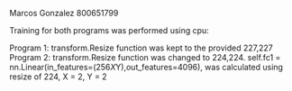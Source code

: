 Marcos Gonzalez
800651799

Training for both programs was performed using cpu:

Program 1:
transform.Resize function was kept to the provided 227,227 
Program 2:
transform.Resize function was changed to 224,224. 
self.fc1 = nn.Linear(in_features=(256*X*Y),out_features=4096), was calculated using resize of 224, X = 2, Y = 2
